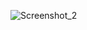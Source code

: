 ![Screenshot_2](https://user-images.githubusercontent.com/93687273/184556615-1ab17c2b-b836-45db-ba7c-b3622c6d2594.png)

